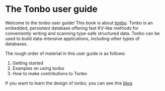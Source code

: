 # The Tonbo user guide
Welcome to the tonbo user guide! This book is about [tonbo](https://github.com/tonbo-io/tonbo). Tonbo is an embedded, persistent database offering fast KV-like methods for conveniently writing and scanning type-safe structured data. Tonbo can be used to build data-intensive applications, including other types of databases.


The rough order of material in this user guide is as follows:
1. Getting started
2. Examples on using tonbo
3. How to make contributions to Tonbo


If you want to learn the design of tonbo, you can see this [blog](https://tonbo.io/blog/introducing-tonbo).
